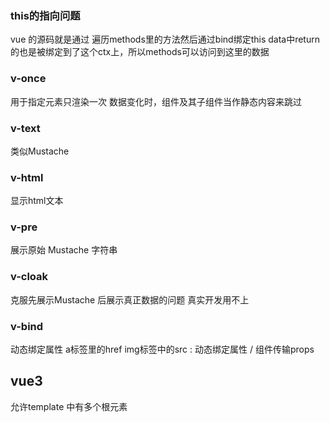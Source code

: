 ### this的指向问题
vue 的源码就是通过 遍历methods里的方法然后通过bind绑定this
data中return的也是被绑定到了这个ctx上，所以methods可以访问到这里的数据

### v-once
用于指定元素只渲染一次
数据变化时，组件及其子组件当作静态内容来跳过

### v-text
类似Mustache

### v-html
显示html文本

### v-pre
展示原始 Mustache 字符串

### v-cloak
克服先展示Mustache 后展示真正数据的问题
真实开发用不上

### v-bind
动态绑定属性 a标签里的href img标签中的src
:
动态绑定属性 / 组件传输props





## vue3
允许template 中有多个根元素